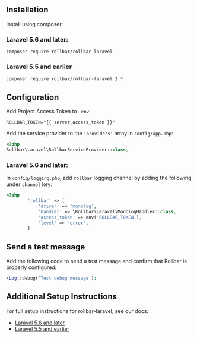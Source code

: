 ## Installation
Install using composer:

### Laravel 5.6 and later:
```
composer require rollbar/rollbar-laravel
```

### Laravel 5.5 and earlier
```
composer require rollbar/rollbar-laravel 2.*
```

## Configuration
Add Project Access Token to `.env`:
```
ROLLBAR_TOKEN="{{ server_access_token }}"
```

Add the service provider to the `'providers'` array in `config/app.php`:

```php
<?php
Rollbar\Laravel\RollbarServiceProvider::class,
```

### Laravel 5.6 and later:
In `config/logging.php`, add `rollbar` logging channel by adding the following under `channel` key:

```php
<?php
        'rollbar' => [
            'driver' => 'monolog',
            'handler' => \Rollbar\Laravel\MonologHandler::class,
            'access_token' => env('ROLLBAR_TOKEN'),
            'level' => 'error',
        ]
```

## Send a test message
Add the following code to send a test message and confirm that Rollbar is properly configured:

```php
\Log::debug('Test debug message');
```
## Additional Setup Instructions

For full setup instructions for rollbar-laravel, see our docs:
* [Laravel 5.6 and later](https://docs.rollbar.com/docs/laravel)
* [Laravel 5.5 and earlier](https://docs.rollbar.com/docs/laravel-55)
